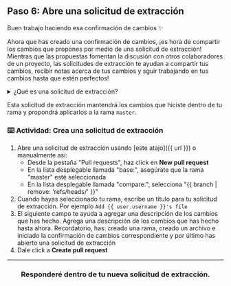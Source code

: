## Paso 6: Abre una solicitud de extracción

Buen trabajo haciendo esa confirmación de cambios :sparkles:

Ahora que has creado una confirmación de cambios, ¡es hora de compartir los cambios que propones por medio de una solicitud de extracción! Mientras que las propuestas fomentan la discusión con otros colaboradores de un proyecto, las solicitudes de extracción te ayudan a compartir tus cambios, recibir notas acerca de tus cambios y sguir trabajando en tus cambios hasta que estén perfectos!

<details><summary>¿Qué es una solicitud de extracción?</summary>

## Solicitudes de extracción

Pensemos de nuevo en el flujo de GitHub. Has creado una rama, agregaste un archivo, e hiciste una confirmación de cambios de ese archivo en tu rama. Ahora es hora de colaborar en tu archivo con otros estudiantes que toman esta clase. Esta colaboración sucede dentro de una solicitud de extracción. Ve este video para aprender más:

:tv: [Video: Introducción a las solicitudes de extracción](https://youtu.be/kJr-PIfLDl4)
<hr>
</details>

Esta solicitud de extracción mantendrá los cambios que hiciste dentro de tu rama y propondrá aplicarlos a la rama `master`.

### :keyboard: Actividad: Crea una solicitud de extracción

1. Abre una solicitud de extracción usando [este atajo]({{ url }}) o manualmente así:
    - Desde la pestaña "Pull requests", haz click en **New pull request**
    - En la lista desplegable llamada "base:", asegúrate que la rama "master" esté seleccionada
    - En la lista desplegable llamada "compare:", selecciona "{{ branch | remove: 'refs/heads/' }}"
1. Cuando hayas seleccionado tu rama, escribe un título para tu solicitud de extracción. Por ejemplo `Add {{ user.username }}'s file`
1. El siguiente campo te ayuda a agregar una descripción de los cambios que has hecho. Agrega una descripción de los cambios que has hecho hasta ahora. Recordatorio, has: creado una rama, creado un archivo e iniciado la confirmación de cambios correspondiente y por último has abierto una solicitud de extracción
1. Dale click a **Create pull request**

<hr>
<h3 align="center">Responderé dentro de tu nueva solicitud de extracción.</h3>
